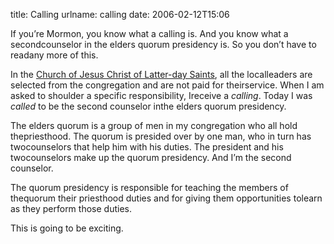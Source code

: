 title: Calling
urlname: calling
date: 2006-02-12T15:06

If you&#x02bc;re Mormon, you know what a calling is. And you know what a secondcounselor in the elders quorum presidency is. So you don&#x02bc;t have to readany more of this.

In the [Church of Jesus Christ of Latter-day Saints](http://mormon.org/), all the localleaders are selected from the congregation and are not paid for theirservice. When I am asked to shoulder a specific responsibility, Ireceive a _calling_. Today I was _called_ to be the second counselor inthe elders quorum presidency.

The elders quorum is a group of men in my congregation who all hold thepriesthood. The quorum is presided over by one man, who in turn has twocounselors that help him with his duties. The president and his twocounselors make up the quorum presidency. And I&#x02bc;m the second counselor.

The quorum presidency is responsible for teaching the members of thequorum their priesthood duties and for giving them opportunities tolearn as they perform those duties.

This is going to be exciting.